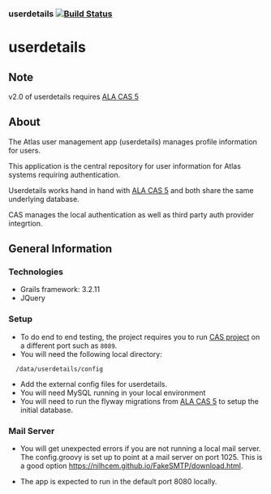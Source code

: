 ### userdetails   [![Build Status](https://travis-ci.org/AtlasOfLivingAustralia/userdetails.svg?branch=master)](https://travis-ci.org/AtlasOfLivingAustralia/userdetails)
userdetails
===========

## Note

v2.0 of userdetails requires [ALA CAS 5](https://github.com/AtlasOfLivingAustralia/ala-cas-5)

## About
The Atlas user management app (userdetails) manages profile information for users.

This application is the central repository for user information for Atlas systems requiring authentication.

Userdetails works hand in hand with [ALA CAS 5](https://github.com/AtlasOfLivingAustralia/ala-cas-5) and both share the same underlying database.

CAS manages the local authentication as well as third party auth provider integrtion.


## General Information

### Technologies
  * Grails framework: 3.2.11
  * JQuery

### Setup
* To do end to end testing, the project requires you to run  [CAS project](https://github.com/AtlasOfLivingAustralia/ala-cas-2.0) on a different port such as `8089`.
* You will need the following local directory:
```
  /data/userdetails/config

```
* Add the external config files for userdetails.
* You will need MySQL running in your local environment
* You will need to run the flyway migrations from [ALA CAS 5](https://github.com/AtlasOfLivingAustralia/ala-cas-5) to setup the initial database.

### Mail Server
* You will get unexpected errors if you are not running a local mail server. The config.groovy is set up to point at a mail server on port 1025. This is a good option https://nilhcem.github.io/FakeSMTP/download.html.


* The app is expected to run in the default port 8080 locally.

